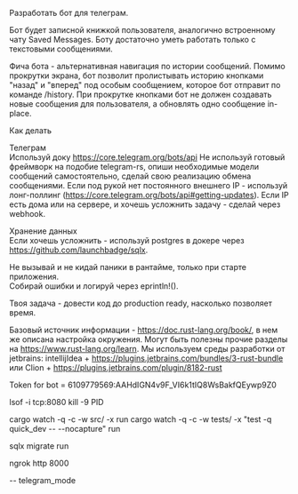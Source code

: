 Разработать бот для телеграм.

Бот будет записной книжкой пользователя, аналогично встроенному чату Saved Messages. Боту достаточно уметь работать только с текстовыми сообщениями.

Фича бота - альтернативная навигация по истории сообщений.
Помимо прокрутки экрана, бот позволит пролистывать историю кнопками "назад" и "вперед" под особым сообщением, которое бот отправит по команде /history. При прокрутке кнопками бот не должен создавать новые сообщения для пользователя, а обновлять одно сообщение in-place.

Как делать

Телеграм  
Используй доку https://core.telegram.org/bots/api
Не используй готовый фреймворк на подобие telegram-rs, опиши необходимые модели сообщений самостоятельно, сделай свою реализацию обмена сообщениями.
Если под рукой нет постоянного внешнего IP - используй лонг-поллинг (https://core.telegram.org/bots/api#getting-updates). Если IP есть дома или на сервере, и хочешь усложнить задачу - сделай через webhook.

Хранение данных   
Если хочешь усложнить - используй postgres в докере через https://github.com/launchbadge/sqlx.

Не вызывай и не кидай паники в рантайме, только при старте приложения.  
Собирай ошибки и логируй через eprintln!().

Твоя задача - довести код до production ready, насколько позволяет время.

Базовый источник информации  - https://doc.rust-lang.org/book/, в нем же описана настройка окружения. Могут быть полезны прочие разделы на https://www.rust-lang.org/learn. Мы используем среды разработки от jetbrains: intellijIdea + https://plugins.jetbrains.com/bundles/3-rust-bundle  или Clion + https://plugins.jetbrains.com/plugin/8182-rust

Token for bot = 6109779569:AAHdIGN4v9F_VI6k1tIQ8WsBakfQEywp9Z0


lsof -i tcp:8080
kill -9 PID

cargo watch -q -c -w src/ -x run
cargo watch -q -c -w tests/ -x "test -q quick_dev -- --nocapture" run

sqlx migrate run

ngrok http 8000

-- telegram_mode